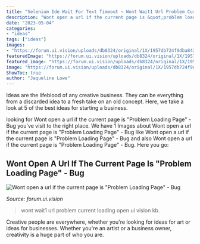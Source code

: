 ```yaml
---
title: "Selenium Ide Wait For Text Timeout ~ Wont Wait1 Url Problem Current Loading Open Ui Vision Kb"
description: "Wont open a url if the current page is &quot;problem loading page&quot;"
date: "2023-05-04"
categories:
- "ideas"
tags: ["ideas"]
images:
- "https://forum.ui.vision/uploads/db8324/original/1X/1957db724f9dba84341873277692712141910fcc.png"
featuredImage: "https://forum.ui.vision/uploads/db8324/original/1X/1957db724f9dba84341873277692712141910fcc.png"
featured_image: "https://forum.ui.vision/uploads/db8324/original/1X/1957db724f9dba84341873277692712141910fcc.png"
image: "https://forum.ui.vision/uploads/db8324/original/1X/1957db724f9dba84341873277692712141910fcc.png"
ShowToc: true
author: "Jaqueline Lowe"
---
```



Ideas are the lifeblood of any creative business. They can be everything from a discarded idea to a fresh take on an old concept. Here, we take a look at 5 of the best ideas for starting a business.

	

		
looking for Wont open a url if the current page is &quot;Problem Loading Page&quot; - Bug you've visit to the right place. We have 1 Images about Wont open a url if the current page is &quot;Problem Loading Page&quot; - Bug like Wont open a url if the current page is &quot;Problem Loading Page&quot; - Bug and also Wont open a url if the current page is &quot;Problem Loading Page&quot; - Bug. Here you go:
		
    
## Wont Open A Url If The Current Page Is &quot;Problem Loading Page&quot; - Bug

<img loading=lazy src="https://forum.ui.vision/uploads/db8324/original/1X/1957db724f9dba84341873277692712141910fcc.png" onerror="this.onerror=null;this.src='https://tse1.mm.bing.net/th?id=OIP.3Xg05snMLlkriho4iIcBXAHaJI&amp;pid=15.1';" alt="Wont open a url if the current page is &quot;Problem Loading Page&quot; - Bug">

_Source: forum.ui.vision_

>wont wait1 url problem current loading open ui vision kb. 

	

Creative people are everywhere, whether you're looking for ideas for art or ideas for businesses. Whether you're an artist or a business owner, creativity is a huge part of who you are.

